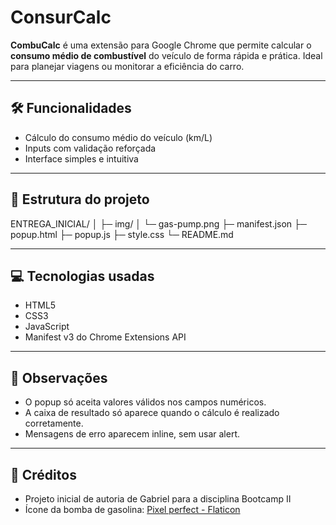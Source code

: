 # ConsurCalc

**CombuCalc** é uma extensão para Google Chrome que permite calcular o **consumo médio de combustível** do veículo de forma rápida e prática. Ideal para planejar viagens ou monitorar a eficiência do carro.

---

## 🛠 Funcionalidades

- Cálculo do consumo médio do veículo (km/L)  
- Inputs com validação reforçada  
- Interface simples e intuitiva  

---

## 📁 Estrutura do projeto

ENTREGA_INICIAL/
│
├─ img/
│   └─ gas-pump.png
├─ manifest.json
├─ popup.html
├─ popup.js
├─ style.css
└─ README.md

--- 

## 💻 Tecnologias usadas


- HTML5
- CSS3 
- JavaScript 
- Manifest v3 do Chrome Extensions API

--- 

## 📌 Observações

- O popup só aceita valores válidos nos campos numéricos.
- A caixa de resultado só aparece quando o cálculo é realizado corretamente.
- Mensagens de erro aparecem inline, sem usar alert.

---

## 🔗 Créditos

- Projeto inicial de autoria de Gabriel para a disciplina Bootcamp II
- Ícone da bomba de gasolina: [Pixel perfect - Flaticon](https://www.flaticon.com/free-icons/gas)

